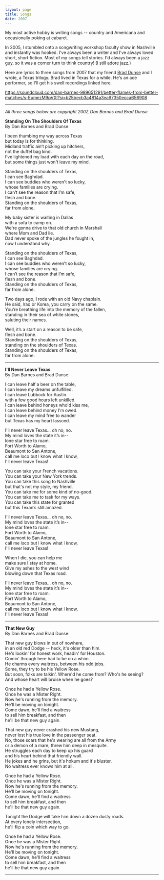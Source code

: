 ```yaml
---
layout: page
title: Songs
date: 2007
---
```

My most active hobby is writing songs -- country and Americana and occasionally poking at cabaret. 

In 2005, I stumbled onto a songwriting workshop faculty show in Nashville and instantly was hooked. I've always been a writer and I've always loved short, short fiction. Most of my songs tell stories. I'd always been a jazz guy, so it was a corner turn to think country! (I still adore jazz.)

Here are lyrics to three songs from 2007 that my friend [Brad Dunse](https://braddunsemusic.com) and I wrote, a Texas trilogy. Brad lived in Texas for a while. He's an ace performer, so I'll get his swell recordings linked here.

https://soundcloud.com/dan-barnes-989651291/better-flames-from-better-matches/s-EumezM9pVXl?si=b25becb3a4814a3ea67350ecca656908



---
*All three songs below are copyright 2007, Dan Barnes and Brad Dunse*


**Standing On The Shoulders Of Texas**<br>
By Dan Barnes and Brad Dunse<br>

I been thumbing my way across Texas<br>
but today is for thinking.<br>
Midland traffic ain’t picking up hitchers,<br>
not the duffel bag kind.<br>
I’ve lightened my load with each day on the road,<br>
but some things just won't leave my  mind.<br>

Standing on the shoulders of Texas,<br>
I can see Baghdad.<br>
I can see buddies who weren't so lucky,<br>
whose families are crying.<br>
I can’t see  the reason that I’m safe,<br>
flesh and bone.<br>
Standing on the shoulders of Texas,<br>
far from alone.<br>

My baby sister is waiting in Dallas<br>
with a sofa to camp on.<br>
We're gonna drive to that old church in Marshall<br>
where Mom and Dad lie.<br>
Dad never spoke of the jungles he fought in,<br>
now I understand why.<br>

Standing on the shoulders of Texas,<br>
I can see Baghdad.<br>
I can see buddies who weren't so lucky,<br>
whose families are crying.<br>
I can’t see  the reason that I’m safe,<br>
flesh and bone.<br>
Standing on the shoulders of Texas,<br>
far from alone.<br>

Two days ago, I rode with an old Navy chaplain.<br>
He said, Iraq or Korea, you carry on the same.<br>
You’re breathing life into the memory of the fallen,<br>
standing in their sea of white stones,<br>
saluting their names.<br>

Well, it’s a start on a reason to be safe,<br>
flesh and bone.<br>
Standing on the shoulders of Texas,<br>
standing on the shoulders of Texas.<br>
Standing on the shoulders of Texas,<br>
far from alone.<br>

---
**I'll Never Leave Texas** <br>
By Dan Barnes and Brad Dunse<br>

I can leave half a beer on the table,<br>
I can leave my dreams unfulfilled.<br>
I can leave Lubbock for Austin<br>
with a few good hours left unkilled.<br>
I can leave behind honeys who'd kiss me,<br>
I can leave behind money I'm owed.<br>
I can leave my mind free to wander<br>
but Texas has my heart lassoed.<br>

I'll never leave Texas... oh no, no.<br>
My mind loves the state it’s in--<br>
lone star free to roam.<br>
Fort Worth to Alamo,<br>
Beaumont to San Antone,<br>
call me loco but I know what I know,<br>
I'll never leave Texas!<br>

You can take your French vacations.<br>
You can take your New York trends.<br>
You can take this song to Nashville<br>
but that's not my style, my friend.<br>
You can take me for some kind of no-good.<br>
You can take me to task for my ways.<br>
You can take this state for granted<br>
but this Texan’s still amazed.<br>

I'll never leave Texas... oh no, no.<br>
My mind loves the state it’s in--<br>
lone star free to roam.<br>
Fort Worth to Alamo,<br>
Beaumont to San Antone,<br>
call me loco but I know what I know,<br>
I'll never leave Texas!<br>

When I die, you can help me<br>
make sure I stay at home.<br>
Give my ashes to the west wind<br>
blowing down that Texas road.<br>

I'll never leave Texas... oh no, no.<br>
My mind loves the state it’s in--<br>
lone star free to roam.<br>
Fort Worth to Alamo,<br>
Beaumont to San Antone,<br>
call me loco but I know what I know,<br>
I'll never leave Texas!<br>

---
**That New Guy** <br>
By Dan Barnes and Brad Dunse<br>

That new guy blows in out of nowhere,<br>
in an old red Dodge -- heck, it's older than him.<br>
He's lookin' for honest work, headin' for Houston.<br>
Comin' through here had to be on a whim.<br>
He charms every waitress, between his odd jobs.<br>
Some, they try to be his Yellow Rose.<br>
But soon, folks are talkin'. Where'd he come from? Who's he seeing?<br>
And whose heart will bruise when he goes?<br>

Once he had a Yellow Rose.<br>
Once he was a Mister Right.<br>
Now he's running from the memory.<br>
He'll be moving on tonight.<br>
Come dawn, he'll find a waitress<br>
to sell him breakfast, and then<br>
he'll be that new guy again.<br>

That new guy never crashed his new Mustang,<br>
never lost his true love in the passenger seat.<br>
No, those scars that he's wearing are all from the Army<br>
or a demon of a mare, threw him deep in mesquite.<br>
He struggles each day to keep up his guard<br>
and his heart behind that friendly wall.<br>
He jokes and he grins, but it's hokum and it's bluster.<br>
No waitress ever knows him at all.<br>

Once he had a Yellow Rose.<br>
Once he was a Mister Right.<br>
Now he's running from the memory.<br>
He'll be moving on tonight.<br>
Come dawn, he'll find a waitress<br>
to sell him breakfast, and then<br>
he'll be that new guy again.<br>

Tonight the Dodge will take him down a dozen dusty roads.<br>
At every lonely intersection,<br>
he'll flip a coin which way to go.<br>

Once he had a Yellow Rose.<br>
Once he was a Mister Right.<br>
Now he's running from the memory.<br>
He'll be moving on tonight.<br>
Come dawn, he'll find a waitress<br>
to sell him breakfast, and then<br>
he'll be that new guy again.<br>

---
